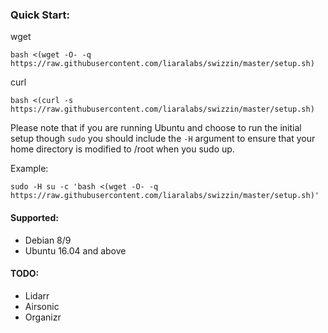 ### Quick Start:

wget
```
bash <(wget -O- -q  https://raw.githubusercontent.com/liaralabs/swizzin/master/setup.sh)
```

curl
```
bash <(curl -s  https://raw.githubusercontent.com/liaralabs/swizzin/master/setup.sh)
```

Please note that if you are running Ubuntu and choose to run the initial setup though `sudo` you should include the `-H` argument to ensure that your home directory is modified to /root when you sudo up.

Example:

```
sudo -H su -c 'bash <(wget -O- -q https://raw.githubusercontent.com/liaralabs/swizzin/master/setup.sh)'
```


#### Supported:
* Debian 8/9
* Ubuntu 16.04 and above


#### TODO:
* Lidarr
* Airsonic
* Organizr
